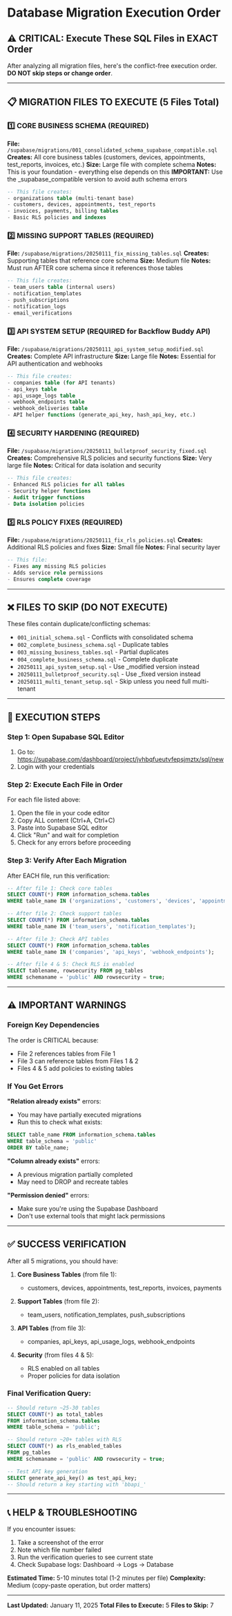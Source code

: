 # Database Migration Execution Order

## ⚠️ CRITICAL: Execute These SQL Files in EXACT Order

After analyzing all migration files, here's the conflict-free execution order. **DO NOT skip steps or change order**.

---

## 📋 MIGRATION FILES TO EXECUTE (5 Files Total)

### 1️⃣ **CORE BUSINESS SCHEMA** (REQUIRED)
**File:** `/supabase/migrations/001_consolidated_schema_supabase_compatible.sql`
**Creates:** All core business tables (customers, devices, appointments, test_reports, invoices, etc.)
**Size:** Large file with complete schema
**Notes:** This is your foundation - everything else depends on this
**IMPORTANT:** Use the _supabase_compatible version to avoid auth schema errors

```sql
-- This file creates:
- organizations table (multi-tenant base)
- customers, devices, appointments, test_reports
- invoices, payments, billing tables
- Basic RLS policies and indexes
```

### 2️⃣ **MISSING SUPPORT TABLES** (REQUIRED)
**File:** `/supabase/migrations/20250111_fix_missing_tables.sql`
**Creates:** Supporting tables that reference core schema
**Size:** Medium file
**Notes:** Must run AFTER core schema since it references those tables

```sql
-- This file creates:
- team_users table (internal users)
- notification_templates
- push_subscriptions
- notification_logs
- email_verifications
```

### 3️⃣ **API SYSTEM SETUP** (REQUIRED for Backflow Buddy API)
**File:** `/supabase/migrations/20250111_api_system_setup_modified.sql`
**Creates:** Complete API infrastructure
**Size:** Large file
**Notes:** Essential for API authentication and webhooks

```sql
-- This file creates:
- companies table (for API tenants)
- api_keys table
- api_usage_logs table
- webhook_endpoints table
- webhook_deliveries table
- API helper functions (generate_api_key, hash_api_key, etc.)
```

### 4️⃣ **SECURITY HARDENING** (REQUIRED)
**File:** `/supabase/migrations/20250111_bulletproof_security_fixed.sql`
**Creates:** Comprehensive RLS policies and security functions
**Size:** Very large file
**Notes:** Critical for data isolation and security

```sql
-- This file creates:
- Enhanced RLS policies for all tables
- Security helper functions
- Audit trigger functions
- Data isolation policies
```

### 5️⃣ **RLS POLICY FIXES** (REQUIRED)
**File:** `/supabase/migrations/20250111_fix_rls_policies.sql`
**Creates:** Additional RLS policies and fixes
**Size:** Small file
**Notes:** Final security layer

```sql
-- This file:
- Fixes any missing RLS policies
- Adds service role permissions
- Ensures complete coverage
```

---

## ❌ FILES TO SKIP (DO NOT EXECUTE)

These files contain duplicate/conflicting schemas:
- `001_initial_schema.sql` - Conflicts with consolidated schema
- `002_complete_business_schema.sql` - Duplicate tables
- `003_missing_business_tables.sql` - Partial duplicates
- `004_complete_business_schema.sql` - Complete duplicate
- `20250111_api_system_setup.sql` - Use _modified version instead
- `20250111_bulletproof_security.sql` - Use _fixed version instead
- `20250111_multi_tenant_setup.sql` - Skip unless you need full multi-tenant

---

## 🚀 EXECUTION STEPS

### Step 1: Open Supabase SQL Editor
1. Go to: https://supabase.com/dashboard/project/jvhbqfueutvfepsjmztx/sql/new
2. Login with your credentials

### Step 2: Execute Each File in Order
For each file listed above:
1. Open the file in your code editor
2. Copy ALL content (Ctrl+A, Ctrl+C)
3. Paste into Supabase SQL editor
4. Click "Run" and wait for completion
5. Check for any errors before proceeding

### Step 3: Verify After Each Migration
After EACH file, run this verification:
```sql
-- After file 1: Check core tables
SELECT COUNT(*) FROM information_schema.tables 
WHERE table_name IN ('organizations', 'customers', 'devices', 'appointments');

-- After file 2: Check support tables
SELECT COUNT(*) FROM information_schema.tables 
WHERE table_name IN ('team_users', 'notification_templates');

-- After file 3: Check API tables
SELECT COUNT(*) FROM information_schema.tables 
WHERE table_name IN ('companies', 'api_keys', 'webhook_endpoints');

-- After file 4 & 5: Check RLS is enabled
SELECT tablename, rowsecurity FROM pg_tables 
WHERE schemaname = 'public' AND rowsecurity = true;
```

---

## ⚠️ IMPORTANT WARNINGS

### Foreign Key Dependencies
The order is CRITICAL because:
- File 2 references tables from File 1
- File 3 can reference tables from Files 1 & 2
- Files 4 & 5 add policies to existing tables

### If You Get Errors

**"Relation already exists"** errors:
- You may have partially executed migrations
- Run this to check what exists:
```sql
SELECT table_name FROM information_schema.tables 
WHERE table_schema = 'public' 
ORDER BY table_name;
```

**"Column already exists"** errors:
- A previous migration partially completed
- May need to DROP and recreate tables

**"Permission denied"** errors:
- Make sure you're using the Supabase Dashboard
- Don't use external tools that might lack permissions

---

## ✅ SUCCESS VERIFICATION

After all 5 migrations, you should have:

1. **Core Business Tables** (from file 1):
   - customers, devices, appointments, test_reports, invoices, payments

2. **Support Tables** (from file 2):
   - team_users, notification_templates, push_subscriptions

3. **API Tables** (from file 3):
   - companies, api_keys, api_usage_logs, webhook_endpoints

4. **Security** (from files 4 & 5):
   - RLS enabled on all tables
   - Proper policies for data isolation

### Final Verification Query:
```sql
-- Should return ~25-30 tables
SELECT COUNT(*) as total_tables 
FROM information_schema.tables 
WHERE table_schema = 'public';

-- Should return ~20+ tables with RLS
SELECT COUNT(*) as rls_enabled_tables 
FROM pg_tables 
WHERE schemaname = 'public' AND rowsecurity = true;

-- Test API key generation
SELECT generate_api_key() as test_api_key;
-- Should return a key starting with 'bbapi_'
```

---

## 📞 HELP & TROUBLESHOOTING

If you encounter issues:
1. Take a screenshot of the error
2. Note which file number failed
3. Run the verification queries to see current state
4. Check Supabase logs: Dashboard → Logs → Database

**Estimated Time:** 5-10 minutes total (1-2 minutes per file)
**Complexity:** Medium (copy-paste operation, but order matters)

---

**Last Updated:** January 11, 2025
**Total Files to Execute:** 5
**Files to Skip:** 7